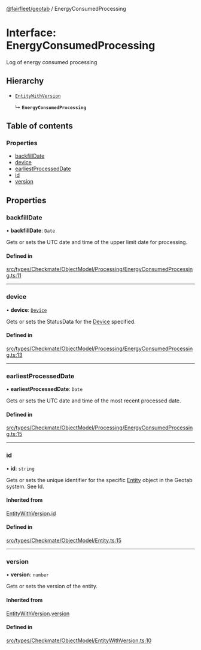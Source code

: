 [@fairfleet/geotab](../README.md) / EnergyConsumedProcessing

# Interface: EnergyConsumedProcessing

Log of energy consumed processing

## Hierarchy

- [`EntityWithVersion`](EntityWithVersion.md)

  ↳ **`EnergyConsumedProcessing`**

## Table of contents

### Properties

- [backfillDate](EnergyConsumedProcessing.md#backfilldate)
- [device](EnergyConsumedProcessing.md#device)
- [earliestProcessedDate](EnergyConsumedProcessing.md#earliestprocesseddate)
- [id](EnergyConsumedProcessing.md#id)
- [version](EnergyConsumedProcessing.md#version)

## Properties

### backfillDate

• **backfillDate**: `Date`

Gets or sets the UTC date and time of the upper limit date for processing.

#### Defined in

[src/types/Checkmate/ObjectModel/Processing/EnergyConsumedProcessing.ts:11](https://github.com/fairfleet/geotab/blob/b682f10/src/types/Checkmate/ObjectModel/Processing/EnergyConsumedProcessing.ts#L11)

___

### device

• **device**: [`Device`](Device.md)

Gets or sets the StatusData for the [Device](Device.md) specified.

#### Defined in

[src/types/Checkmate/ObjectModel/Processing/EnergyConsumedProcessing.ts:13](https://github.com/fairfleet/geotab/blob/b682f10/src/types/Checkmate/ObjectModel/Processing/EnergyConsumedProcessing.ts#L13)

___

### earliestProcessedDate

• **earliestProcessedDate**: `Date`

Gets or sets the UTC date and time of the most recent processed date.

#### Defined in

[src/types/Checkmate/ObjectModel/Processing/EnergyConsumedProcessing.ts:15](https://github.com/fairfleet/geotab/blob/b682f10/src/types/Checkmate/ObjectModel/Processing/EnergyConsumedProcessing.ts#L15)

___

### id

• **id**: `string`

Gets or sets the unique identifier for the specific [Entity](Entity.md) object in the Geotab system. See Id.

#### Inherited from

[EntityWithVersion](EntityWithVersion.md).[id](EntityWithVersion.md#id)

#### Defined in

[src/types/Checkmate/ObjectModel/Entity.ts:15](https://github.com/fairfleet/geotab/blob/b682f10/src/types/Checkmate/ObjectModel/Entity.ts#L15)

___

### version

• **version**: `number`

Gets or sets the version of the entity.

#### Inherited from

[EntityWithVersion](EntityWithVersion.md).[version](EntityWithVersion.md#version)

#### Defined in

[src/types/Checkmate/ObjectModel/EntityWithVersion.ts:10](https://github.com/fairfleet/geotab/blob/b682f10/src/types/Checkmate/ObjectModel/EntityWithVersion.ts#L10)
